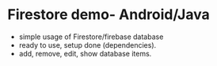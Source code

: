 # Firestore demo- Android/Java
* simple usage of Firestore/firebase database
* ready to use, setup done (dependencies).
* add, remove, edit, show database items.
